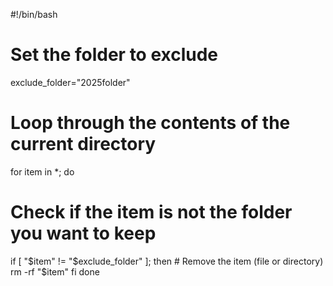 #!/bin/bash

# Set the folder to exclude
exclude_folder="2025folder"

# Loop through the contents of the current directory
for item in *; do
  # Check if the item is not the folder you want to keep
  if [ "$item" != "$exclude_folder" ]; then
    # Remove the item (file or directory)
    rm -rf "$item"
  fi
done
